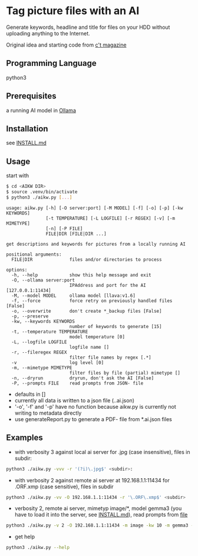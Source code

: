 # Tag picture files with an AI 

Generate keywords, headline and title for files on your HDD without uploading anything to the Internet.

Original idea and starting code from [c't magazine](https://ct.de/y9ey)

## Programming Language

python3

## Prerequisites

a running AI model in [Ollama](https://ollama.com/)

## Installation

see [INSTALL.md](./INSTALL.md)

## Usage

start with 
```bash
$ cd <AIKW DIR>
$ source .venv/bin/activate
$ python3 ./aikw.py [...]
```

```
usage: aikw.py [-h] [-O server:port] [-M MODEL] [-f] [-o] [-p] [-kw KEYWORDS]
               [-t TEMPERATURE] [-L LOGFILE] [-r REGEX] [-v] [-m MIMETYPE]
               [-n] [-P FILE]
               FILE|DIR [FILE|DIR ...]

get descriptions and keywords for pictures from a locally running AI

positional arguments:
  FILE|DIR              files and/or directories to process

options:
  -h, --help            show this help message and exit
  -O, --ollama server:port
                        IPAddress and port for the AI [127.0.0.1:11434]
  -M, --model MODEL     ollama model [llava:v1.6]
  -f, --force           force retry on previously handled files [False]
  -o, --overwrite       don't create *_backup files [False]
  -p, --preserve
  -kw, --keywords KEYWORDS
                        number of keywords to generate [15]
  -t, --temperature TEMPERATURE
                        model temperature [0]
  -L, --logfile LOGFILE
                        logfile name []
  -r, --fileregex REGEX
                        filter file names by regex [.*]
  -v                    log level [0]
  -m, --mimetype MIMETYPE
                        filter files by file (partial) mimetype []
  -n, --dryrun          dryrun, don't ask the AI [False]
  -P, --prompts FILE    read prompts from JSON- file
```

- defaults in []
- currently all data is written to a json file (<input-filename>.<time>.ai.json)
- '-o', '-f' and '-p' have no function because aikw.py is currently not writing to metadata directly
- use generateReport.py to generate a PDF- file from *.ai.json files

## Examples 

- with verbosity 3 against local ai server for .jpg (case insensitive), files in subdir:
```bash
python3 ./aikw.py -vvv -r '(?i)\.jpg$' <subdir>:
```
- with verbosity 2 against remote ai server at 192.168.1.1:11434 for .ORF.xmp (case sensitive), files in subdir
```bash
python3 ./aikw.py -vv -O 192.168.1.1:11434 -r '\.ORF\.xmp$' <subdir>
```
- verbosity 2, remote ai server, mimetyp image/*, model gemma3 (you have to load it into the server, see [INSTALL.md](./INSTALL.md)), read prompts from [file](./prompts-gemma3.json)
```bash
python3 ./aikw.py -v 2 -O 192.168.1.1:11434 -m image -kw 10 -m gemma3 -P prompts-gemma3.json -t 0.5 <subdir>
```
- get help
```bash
python3 ./aikw.py --help
```

